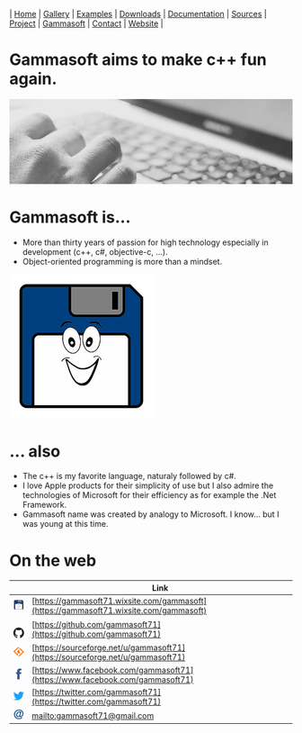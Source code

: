 | [Home](home.md) | [Gallery](gallery.md) | [Examples](examples.md) | [Downloads](downloads.md) | [Documentation](documentation.md) | [Sources](https://github.com/gammasoft71/xtd) | [Project](https://sourceforge.net/projects/xtdpro/) | [Gammasoft](gammasoft.md)  | [Contact](contact.md) | [Website](https://gammasoft71.wixsite.com/gammasoft) |

# Gammasoft aims to make c++ fun again.
![background_img](pictures/gammasoft_background.jpg)

# Gammasoft is...

* More than thirty years of passion for high technology especially in development (c++, c#, objective-c, ...).
* Object-oriented programming is more than a mindset.

![background_img](pictures/gammasoft.png)

# ... also
* The c++ is my favorite language, naturaly followed by c#.
* I love Apple products for their simplicity of use but I also admire the technologies of Microsoft for their efficiency as for example the .Net Framework.
* Gammasoft name was created by analogy to Microsoft. I know... but I was young at this time.

# On the web

|                                                                                         | Link                                                                                   |
|-----------------------------------------------------------------------------------------|----------------------------------------------------------------------------------------|
| [![gammasoft_img](pictures/gammasoft32.png)](https://gammasoft71.wixsite.com/gammasoft) | [https://gammasoft71.wixsite.com/gammasoft](https://gammasoft71.wixsite.com/gammasoft) |
| [![github_img](pictures/github32.png)](https://github.com/gammasoft71)                  | [https://github.com/gammasoft71](https://github.com/gammasoft71)                       |
| [![github_img](pictures/sourceforge32.png)](https://sourceforge.net/u/gammasoft71)      | [https://sourceforge.net/u/gammasoft71](https://sourceforge.net/u/gammasoft71)         |
| [![facebook_img](pictures/facebook32.png)](https://www.facebook.com/gammasoft71)        | [https://www.facebook.com/gammasoft71](https://www.facebook.com/gammasoft71)           |
| [![twitter_img](pictures/twitter32.png)](https://twitter.com/gammasoft71)               | [https://twitter.com/gammasoft71](https://twitter.com/gammasoft71)                     |
| [![mail_img](pictures/mail32.png)](mailto:gammasoft71@gmail.com)                        | [mailto:gammasoft71@gmail.com](mailto:gammasoft71@gmail.com)                           |
